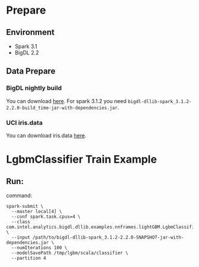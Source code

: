 # Prepare

## Environment
- Spark 3.1
- BigDL 2.2 

## Data Prepare

### BigDL nightly build

You can download [here](https://bigdl.readthedocs.io/en/latest/doc/release.html).
For spark 3.1.2 you need  `bigdl-dllib-spark_3.1.2-2.2.0-build_time-jar-with-dependencies.jar`.  


### UCI iris.data

You can download iris.data [here](https://archive.ics.uci.edu/ml/machine-learning-databases/iris/iris.data).

# LgbmClassifier Train Example

## Run:

command:
```
spark-submit \
  --master local[4] \
  --conf spark.task.cpus=4 \
  --class com.intel.analytics.bigdl.dllib.examples.nnframes.lightGBM.LgbmClassifierTrain \
  --input /path/to/bigdl-dllib-spark_3.1.2-2.2.0-SNAPSHOT-jar-with-dependencies.jar \
  --numIterations 100 \
  --modelSavePath /tmp/lgbm/scala/classifier \
  --partition 4

```
